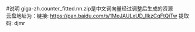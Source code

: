 #说明
giga-zh.counter_fitted.nn.zip是中文词向量经过调整后生成的资源<br>
云盘地址为：链接: https://pan.baidu.com/s/1MeJAULxUD_llkzCqFtQiTw 提取码: djmr 

